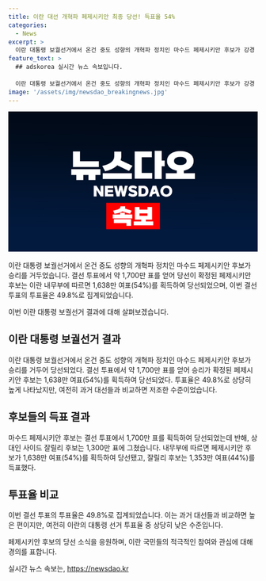 ```yaml
---
title: 이란 대선 개혁파 페제시키안 최종 당선! 득표율 54%
categories:
  - News
excerpt: >
  이란 대통령 보궐선거에서 온건 중도 성향의 개혁파 정치인 마수드 페제시키안 후보가 강경 보수 후보를 꺾고 당선되었다. 페제시키안 후보는 1,700만 표를 얻어 승리를 확정지었다. 결선 투표의 투표율은 49.8%였으며, 이것은 1차 대선 투표율(39.9%)보다 10%포인트 가까이 높았다. 1979년 이란 이슬람공화국 건국 이래 최저치였던 투표율과 비교하면 여전히 저조하지만, 페제시키안의 당선으로 인한 기대감이 높았다.
feature_text: >
  ## adskorea 실시간 뉴스 속보입니다.

  이란 대통령 보궐선거에서 온건 중도 성향의 개혁파 정치인 마수드 페제시키안 후보가 강경 보수 후보를 꺾고 당선되었다. 페제시키안 후보는 1,700만 표를 얻어 승리를 확정지었다. 결선 투표의 투표율은 49.8%였으며, 이것은 1차 대선 투표율(39.9%)보다 10%포인트 가까이 높았다. 1979년 이란 이슬람공화국 건국 이래 최저치였던 투표율과 비교하면 여전히 저조하지만, 페제시키안의 당선으로 인한 기대감이 높았다.
image: '/assets/img/newsdao_breakingnews.jpg'
---
```


<p><img src="/assets/img/newsdao_breakingnews.jpg" alt="adskorea 속보" /></p>

<p>이란 대통령 보궐선거에서 온건 중도 성향의 개혁파 정치인 마수드 페제시키안 후보가 승리를 거두었습니다. 결선 투표에서 약 1,700만 표를 얻어 당선이 확정된 페제시키안 후보는 이란 내무부에 따르면 1,638만 여표(54%)를 획득하여 당선되었으며, 이번 결선 투표의 투표율은 49.8%로 집계되었습니다.</p>

<p>이번 이란 대통령 보궐선거 결과에 대해 살펴보겠습니다.</p>

<h2 data-ke-size="size26">이란 대통령 보궐선거 결과</h2>

<p data-ke-size="size16">이란 대통령 보궐선거에서 온건 중도 성향의 개혁파 정치인 마수드 페제시키안 후보가 승리를 거두어 당선되었다. 결선 투표에서 약 1,700만 표를 얻어 승리가 확정된 페제시키안 후보는 1,638만 여표(54%)를 획득하여 당선되었다. 투표율은 49.8%로 상당히 높게 나타났지만, 여전히 과거 대선들과 비교하면 저조한 수준이었습니다.</p>

<h2 data-ke-size="size26">후보들의 득표 결과</h2>

<p data-ke-size="size16">마수드 페제시키안 후보는 결선 투표에서 1,700만 표를 획득하여 당선되었는데 반해, 상대인 사이드 잘릴리 후보는 1,300만 표에 그쳤습니다. 내무부에 따르면 페제시키안 후보가 1,638만 여표(54%)를 획득하여 당선됐고, 잘릴리 후보는 1,353만 여표(44%)를 득표했다.</p>

<h2 data-ke-size="size26">투표율 비교</h2>

<p data-ke-size="size16">이번 결선 투표의 투표율은 49.8%로 집계되었습니다. 이는 과거 대선들과 비교하면 높은 편이지만, 여전히 이란의 대통령 선거 투표율 중 상당히 낮은 수준입니다.</p>

<p>페제시키안 후보의 당선 소식을 응원하며, 이란 국민들의 적극적인 참여와 관심에 대해 경의를 표합니다.</p>
실시간 뉴스 속보는, <a href="https://newsdao.kr" rel="dofollow">https://newsdao.kr</a>


